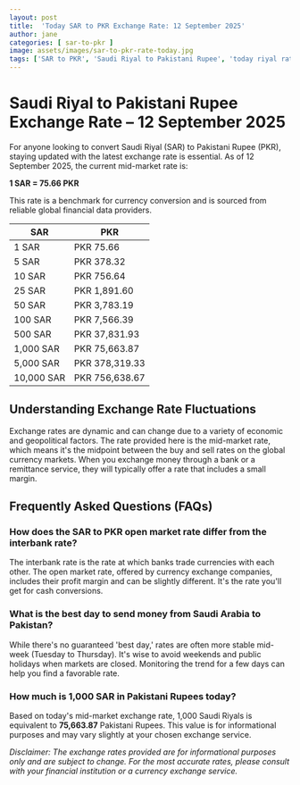 ```yaml
---
layout: post
title:  'Today SAR to PKR Exchange Rate: 12 September 2025'
author: jane
categories: [ sar-to-pkr ]
image: assets/images/sar-to-pkr-rate-today.jpg
tags: ['SAR to PKR', 'Saudi Riyal to Pakistani Rupee', 'today riyal rate in pakistan', 'saudi riyal rate', 'open market riyal rate']
---
```


# Saudi Riyal to Pakistani Rupee Exchange Rate – 12 September 2025

For anyone looking to convert Saudi Riyal (SAR) to Pakistani Rupee (PKR), staying updated with the latest exchange rate is essential. As of 12 September 2025, the current mid-market rate is:

**1 SAR = 75.66 PKR**

This rate is a benchmark for currency conversion and is sourced from reliable global financial data providers.

| SAR | PKR |
| --- | --- |
| 1 SAR | PKR 75.66 |
| 5 SAR | PKR 378.32 |
| 10 SAR | PKR 756.64 |
| 25 SAR | PKR 1,891.60 |
| 50 SAR | PKR 3,783.19 |
| 100 SAR | PKR 7,566.39 |
| 500 SAR | PKR 37,831.93 |
| 1,000 SAR | PKR 75,663.87 |
| 5,000 SAR | PKR 378,319.33 |
| 10,000 SAR | PKR 756,638.67 |


## Understanding Exchange Rate Fluctuations

Exchange rates are dynamic and can change due to a variety of economic and geopolitical factors. The rate provided here is the mid-market rate, which means it's the midpoint between the buy and sell rates on the global currency markets. When you exchange money through a bank or a remittance service, they will typically offer a rate that includes a small margin.

## Frequently Asked Questions (FAQs)

### How does the SAR to PKR open market rate differ from the interbank rate?

The interbank rate is the rate at which banks trade currencies with each other. The open market rate, offered by currency exchange companies, includes their profit margin and can be slightly different. It's the rate you'll get for cash conversions.

### What is the best day to send money from Saudi Arabia to Pakistan?

While there's no guaranteed 'best day,' rates are often more stable mid-week (Tuesday to Thursday). It's wise to avoid weekends and public holidays when markets are closed. Monitoring the trend for a few days can help you find a favorable rate.

### How much is 1,000 SAR in Pakistani Rupees today?

Based on today's mid-market exchange rate, 1,000 Saudi Riyals is equivalent to **75,663.87** Pakistani Rupees. This value is for informational purposes and may vary slightly at your chosen exchange service.



*Disclaimer: The exchange rates provided are for informational purposes only and are subject to change. For the most accurate rates, please consult with your financial institution or a currency exchange service.*

